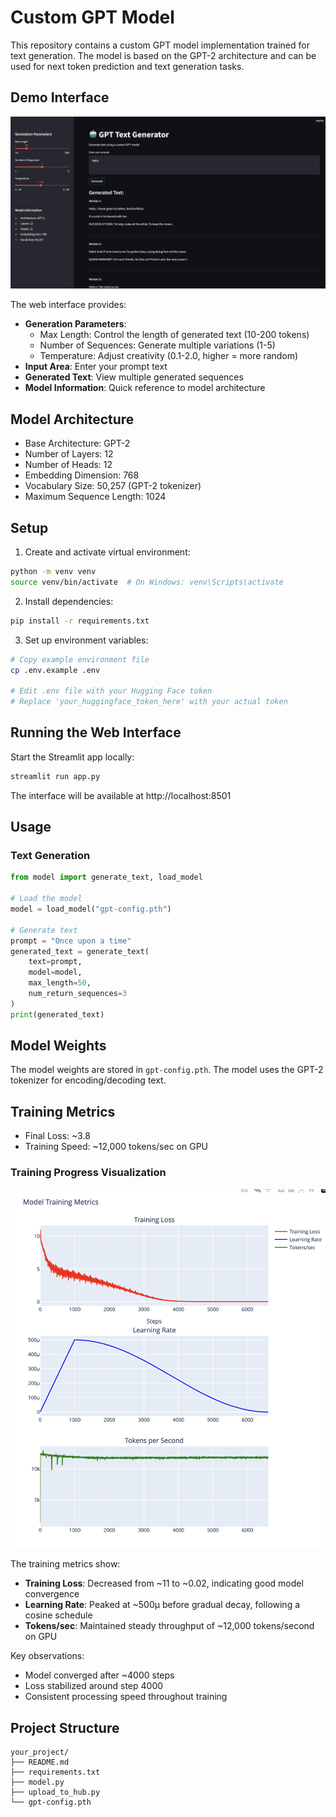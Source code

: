 # Custom GPT Model

This repository contains a custom GPT model implementation trained for text generation. The model is based on the GPT-2 architecture and can be used for next token prediction and text generation tasks.

## Demo Interface
![GPT Text Generator Interface](streamlit_app_example.png)

The web interface provides:
- **Generation Parameters**:
  - Max Length: Control the length of generated text (10-200 tokens)
  - Number of Sequences: Generate multiple variations (1-5)
  - Temperature: Adjust creativity (0.1-2.0, higher = more random)
- **Input Area**: Enter your prompt text
- **Generated Text**: View multiple generated sequences
- **Model Information**: Quick reference to model architecture

## Model Architecture
- Base Architecture: GPT-2
- Number of Layers: 12
- Number of Heads: 12
- Embedding Dimension: 768
- Vocabulary Size: 50,257 (GPT-2 tokenizer)
- Maximum Sequence Length: 1024

## Setup

1. Create and activate virtual environment:
```bash
python -m venv venv
source venv/bin/activate  # On Windows: venv\Scripts\activate
```

2. Install dependencies:
```bash
pip install -r requirements.txt
```

3. Set up environment variables:
```bash
# Copy example environment file
cp .env.example .env

# Edit .env file with your Hugging Face token
# Replace 'your_huggingface_token_here' with your actual token
```

## Running the Web Interface

Start the Streamlit app locally:
```bash
streamlit run app.py
```

The interface will be available at http://localhost:8501

## Usage

### Text Generation

```python
from model import generate_text, load_model

# Load the model
model = load_model("gpt-config.pth")

# Generate text
prompt = "Once upon a time"
generated_text = generate_text(
    text=prompt,
    model=model,
    max_length=50,
    num_return_sequences=3
)
print(generated_text)
```

## Model Weights
The model weights are stored in `gpt-config.pth`. The model uses the GPT-2 tokenizer for encoding/decoding text.

## Training Metrics
- Final Loss: ~3.8
- Training Speed: ~12,000 tokens/sec on GPU

### Training Progress Visualization
![Training Metrics](metrics_graphs.png)

The training metrics show:
- **Training Loss**: Decreased from ~11 to ~0.02, indicating good model convergence
- **Learning Rate**: Peaked at ~500μ before gradual decay, following a cosine schedule
- **Tokens/sec**: Maintained steady throughput of ~12,000 tokens/second on GPU

Key observations:
- Model converged after ~4000 steps
- Loss stabilized around step 4000
- Consistent processing speed throughout training

## Project Structure
```
your_project/
├── README.md
├── requirements.txt
├── model.py
├── upload_to_hub.py
└── gpt-config.pth
```